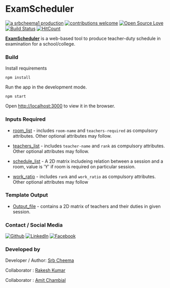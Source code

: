 # ExamScheduler


[![a srbcheema1 production](https://img.shields.io/badge/-a%20srbcheema1%20production-blue.svg)](https://github.com/srbcheema1)
[![contributions welcome](https://img.shields.io/badge/contributions-welcome-brightgreen.svg?style=flat)](https://github.ocm/srbcheema1/ExamScheduler/issues)
[![Open Source Love](https://badges.frapsoft.com/os/v1/open-source.png?v=103)](https://github.com/srbcheema1/ExamScheduler)
[![Build Status](https://travis-ci.org/srbcheema1/exam_scheduler.svg?branch=master)](https://travis-ci.org/srbcheema1/ExamScheduler)
[![HitCount](http://hits.dwyl.io/srbcheema1/ExamScheduler.svg)](http://hits.dwyl.io/srbcheema1/ExamScheduler)


**[ExamScheduler](https://srbcheema1.github.io/ExamScheduler/)** is a web-based tool to produce teacher-duty schedule in examination for a school/college.

### Build

Install requirements
```
npm install
```

Run the app in the development mode.
```
npm start
```
Open [http://localhost:3000](http://localhost:3000) to view it in the browser.


### Inputs Required


- [room_list](https://docs.google.com/spreadsheets/d/1caJK62qwDkqrdeZ8rUnaGs5JulMyxCFeaYhk7TrnsYc/edit?usp=sharing) - includes `room-name` and `teachers-required` as compulsory attributes. Other optional attributes may follow.

- [teachers_list](https://docs.google.com/spreadsheets/d/15bAOhsQVrBLxnEd4DI-PgnyDpE14taAN_ydTV9vniWY/edit?usp=sharing) - includes `teacher-name` and `rank` as compulsory attributes. Other optional attributes may follow.

- [schedule_list](https://docs.google.com/spreadsheets/d/1yyfRZFn-ZVB4889vxZ8bu1Tjj6p-qdMqxtfZfdXa554/edit?usp=sharing) - A 2D matrix includeing relation between a session and a room, value is 'Y' if room is required on particular session.

- [work_ratio](https://docs.google.com/spreadsheets/d/139LZkE2maa5xi97H0Z4hxtvCVocsYLPAPH38n6RblLQ/edit#gid=0) - includes `rank` and `work_ratio` as compulsory attributes. Other optional attributes may follow


### Template Output

- [Output_file](https://docs.google.com/spreadsheets/d/1kxMy05dvqbor3EW1vEGFoNjI8n3haLKzu7OVdrbX-Dw/edit?usp=sharing) - contains a 2D matrix of teachers and their duties in given session.

### Contact / Social Media

[![Github](https://raw.githubusercontent.com/srbcheema1/CheemaFy/master/myPlugins/extra_things/png_images/social/github.png)](https://github.com/srbcheema1/)
[![LinkedIn](https://raw.githubusercontent.com/srbcheema1/CheemaFy/master/myPlugins/extra_things/png_images/social/linkedin-48x48.png)](https://www.linkedin.com/in/srbcheema1/)
[![Facebook](https://raw.githubusercontent.com/srbcheema1/CheemaFy/master/myPlugins/extra_things/png_images/social/fb.png)](https://www.facebook.com/srbcheema/)


### Developed by

Developer / Author: [Srb Cheema](https://github.com/srbcheema1/)

Collaborator : [Rakesh Kumar](https://github.com/spider34/)

Collaborator : [Amit Chambial](https://github.com/devaman/)
